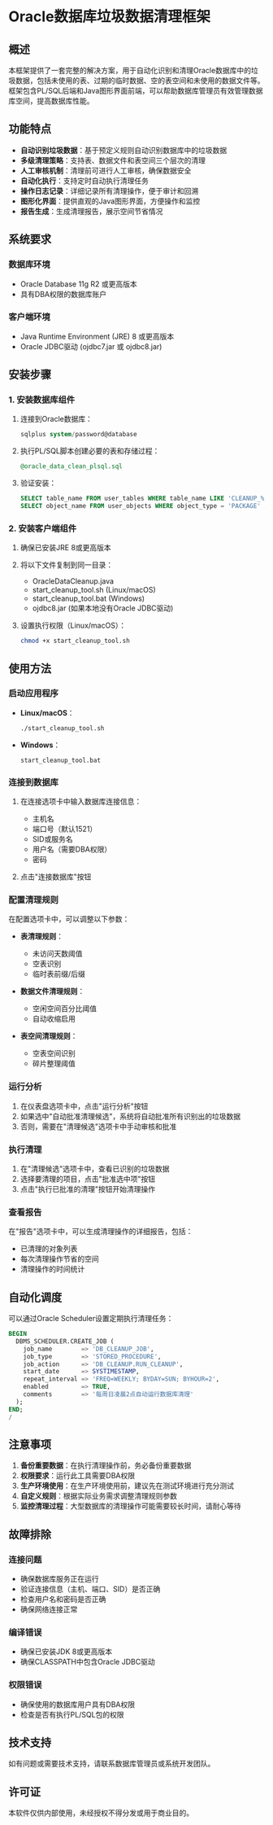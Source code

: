 # Oracle数据库垃圾数据清理框架

## 概述

本框架提供了一套完整的解决方案，用于自动化识别和清理Oracle数据库中的垃圾数据，包括未使用的表、过期的临时数据、空的表空间和未使用的数据文件等。框架包含PL/SQL后端和Java图形界面前端，可以帮助数据库管理员有效管理数据库空间，提高数据库性能。

## 功能特点

- **自动识别垃圾数据**：基于预定义规则自动识别数据库中的垃圾数据
- **多级清理策略**：支持表、数据文件和表空间三个层次的清理
- **人工审核机制**：清理前可进行人工审核，确保数据安全
- **自动化执行**：支持定时自动执行清理任务
- **操作日志记录**：详细记录所有清理操作，便于审计和回溯
- **图形化界面**：提供直观的Java图形界面，方便操作和监控
- **报告生成**：生成清理报告，展示空间节省情况

## 系统要求

### 数据库环境
- Oracle Database 11g R2 或更高版本
- 具有DBA权限的数据库账户

### 客户端环境
- Java Runtime Environment (JRE) 8 或更高版本
- Oracle JDBC驱动 (ojdbc7.jar 或 ojdbc8.jar)

## 安装步骤

### 1. 安装数据库组件

1. 连接到Oracle数据库：
   ```sql
   sqlplus system/password@database
   ```

2. 执行PL/SQL脚本创建必要的表和存储过程：
   ```sql
   @oracle_data_clean_plsql.sql
   ```

3. 验证安装：
   ```sql
   SELECT table_name FROM user_tables WHERE table_name LIKE 'CLEANUP_%';
   SELECT object_name FROM user_objects WHERE object_type = 'PACKAGE' AND object_name = 'DB_CLEANUP';
   ```

### 2. 安装客户端组件

1. 确保已安装JRE 8或更高版本
2. 将以下文件复制到同一目录：
   - OracleDataCleanup.java
   - start_cleanup_tool.sh (Linux/macOS)
   - start_cleanup_tool.bat (Windows)
   - ojdbc8.jar (如果本地没有Oracle JDBC驱动)

3. 设置执行权限（Linux/macOS）：
   ```bash
   chmod +x start_cleanup_tool.sh
   ```

## 使用方法

### 启动应用程序

- **Linux/macOS**：
  ```bash
  ./start_cleanup_tool.sh
  ```

- **Windows**：
  ```
  start_cleanup_tool.bat
  ```

### 连接到数据库

1. 在连接选项卡中输入数据库连接信息：
   - 主机名
   - 端口号（默认1521）
   - SID或服务名
   - 用户名（需要DBA权限）
   - 密码

2. 点击"连接数据库"按钮

### 配置清理规则

在配置选项卡中，可以调整以下参数：

- **表清理规则**：
  - 未访问天数阈值
  - 空表识别
  - 临时表前缀/后缀

- **数据文件清理规则**：
  - 空闲空间百分比阈值
  - 自动收缩启用

- **表空间清理规则**：
  - 空表空间识别
  - 碎片整理阈值

### 运行分析

1. 在仪表盘选项卡中，点击"运行分析"按钮
2. 如果选中"自动批准清理候选"，系统将自动批准所有识别出的垃圾数据
3. 否则，需要在"清理候选"选项卡中手动审核和批准

### 执行清理

1. 在"清理候选"选项卡中，查看已识别的垃圾数据
2. 选择要清理的项目，点击"批准选中项"按钮
3. 点击"执行已批准的清理"按钮开始清理操作

### 查看报告

在"报告"选项卡中，可以生成清理操作的详细报告，包括：

- 已清理的对象列表
- 每次清理操作节省的空间
- 清理操作的时间统计

## 自动化调度

可以通过Oracle Scheduler设置定期执行清理任务：

```sql
BEGIN
  DBMS_SCHEDULER.CREATE_JOB (
    job_name        => 'DB_CLEANUP_JOB',
    job_type        => 'STORED_PROCEDURE',
    job_action      => 'DB_CLEANUP.RUN_CLEANUP',
    start_date      => SYSTIMESTAMP,
    repeat_interval => 'FREQ=WEEKLY; BYDAY=SUN; BYHOUR=2',
    enabled         => TRUE,
    comments        => '每周日凌晨2点自动运行数据库清理'
  );
END;
/
```

## 注意事项

1. **备份重要数据**：在执行清理操作前，务必备份重要数据
2. **权限要求**：运行此工具需要DBA权限
3. **生产环境使用**：在生产环境使用前，建议先在测试环境进行充分测试
4. **自定义规则**：根据实际业务需求调整清理规则参数
5. **监控清理过程**：大型数据库的清理操作可能需要较长时间，请耐心等待

## 故障排除

### 连接问题

- 确保数据库服务正在运行
- 验证连接信息（主机、端口、SID）是否正确
- 检查用户名和密码是否正确
- 确保网络连接正常

### 编译错误

- 确保已安装JDK 8或更高版本
- 确保CLASSPATH中包含Oracle JDBC驱动

### 权限错误

- 确保使用的数据库用户具有DBA权限
- 检查是否有执行PL/SQL包的权限

## 技术支持

如有问题或需要技术支持，请联系数据库管理员或系统开发团队。

## 许可证

本软件仅供内部使用，未经授权不得分发或用于商业目的。